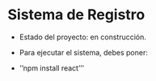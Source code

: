 <h1> Sistema de Registro </h1>

- Estado del proyecto: en construcción.

- Para ejecutar el sistema, debes poner:

- ’’npm install react’’’

 
